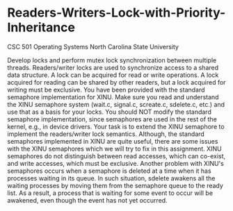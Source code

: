 # Readers-Writers-Lock-with-Priority-Inheritance
CSC 501 Operating Systems
North Carolina State University

Develop locks and perform mutex lock synchronization between multiple threads.
Readers/writer locks are used to synchronize access to a shared data structure. A lock can be acquired for read or write operations.
A lock acquired for reading can be shared by other readers, but a lock acquired for writing must be exclusive. You have been provided with the standard semaphore implementation for XINU. Make sure you read and understand the XINU semaphore system (wait.c, signal.c,  screate.c, sdelete.c, etc.) and use that as a basis for your locks. You should NOT modify the standard semaphore implementation, since semaphores are used in the rest of the kernel, e.g., in device drivers. Your task is to extend the XINU semaphore to implement the readers/writer lock semantics. Although, the standard semaphores implemented in XINU are quite useful, there are some issues with the XINU semaphores which we will try to fix in this assignment. XINU semaphores do not distinguish between read accesses, which can co-exist, and write accesses, which must be exclusive. Another problem with XINU's semaphores occurs when a semaphore is deleted at a time when it has processes waiting in its queue. In such situation, sdelete awakens all the waiting processes by moving them from the semaphore queue to the ready list. As a result, a process that is waiting for some event to occur will be awakened, even though the event has not yet occurred.
